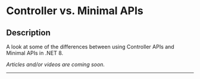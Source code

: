 # Controller vs. Minimal APIs  

## Description  
A look at some of the differences between using Controller APIs and Minimal APIs in .NET 8.  

*Articles and/or videos are coming soon.*  

---